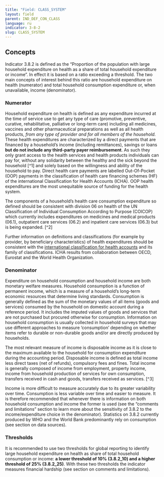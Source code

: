 ```yaml
---
title: "Field: CLASS_SYSTEM"
layout: field
parent: IND_DEF_CON_CLASS
language: ru
indicator: 3-8-2
slug: CLASS_SYSTEM
---
```

## Concepts

Indicator 3.8.2 is defined as the “Proportion of the population with large household expenditure on health as a share of total household expenditure or income”. In effect it is based on a ratio exceeding a threshold. The two main concepts of interest behind this ratio are household expenditure on health (numerator) and total household consumption expenditure or, when unavailable, income (denominator).

### Numerator

Household expenditure on health is defined as any expenditure incurred at the time of service use to get any type of care (promotive, preventive, curative, rehabilitative, palliative or long-term care) including all medicines, vaccines and other pharmaceutical preparations as well as all health products, *from any type of provider and for all members of the household.* These health expenditures are characterized by a direct payments that are financed by a household’s income (including remittances), savings or loans  **but do not include any third-party payer reimbursement**. As such they only grant access to the health services and health products individuals can pay for, without any solidarity between the healthy and the sick beyond the household [^1] and solely based on the willingness and ability of the household to pay. Direct health care payments are labelled Out-Of-Pocket (OOP) payments in the classification of health care financing schemes (HF) of the international Classification for Health Accounts (ICHA). OOP health expenditures are the most unequitable source of funding for the health system.

The components of a household’s health care consumption expenditure so defined should be consistent with division 06 on health of the UN Classification of Individual Consumption According to Purpose (COICOP) which currently  includes expenditures on medicines and medical products (06.1), outpatient care services (06.2) and inpatient care services (06.3) but is being expanded. [^2]

Further information on definitions and classifications (for example by provider, by beneficiary characteristics) of health expenditures should be consistent with the [international classification for health accounts](http://www.who.int/health-accounts/methodology/en/) and its family of classifications. ICHA results from collaboration between OECD, Eurostat and the World Health Organization.

### Denominator

Expenditure on household consumption and household income are both monetary welfare measures. Household consumption is a function of permanent income, which is a measure of a household’s long-term economic resources that determine living standards. Consumption is generally defined as the sum of the monetary values of all items (goods and services) consumed by the household on domestic account during a reference period. It includes the imputed values of goods and services that are not purchased but procured otherwise for consumption. Information on household consumption is usually collected in household surveys that may use different approaches to measure ‘consumption’ depending on whether items refer to durable or non-durable goods and/or are directly produced by households.

The most relevant measure of income is disposable income as it is close to the maximum available to the household for consumption expenditure during the accounting period. Disposable income is defined as total income less direct taxes (net of refunds), compulsory fees and fines. Total income is generally composed of income from employment, property income, income from household production of services for own consumption, transfers received in cash and goods, transfers received as services. [^3]

Income is more difficult to measure accurately due to its greater variability over time. Consumption is less variable over time and easier to measure. It is therefore recommended that whenever there is information on both household consumption and income the former is used (see the “comments and limitations” section to learn more about the sensitivity of 3.8.2 to the income/expenditure choice in the denominator). Statistics on 3.8.2 currently produced by WHO and the World Bank predominantly rely on consumption (see section on data sources).

### Thresholds

It is recommended to use two thresholds for global reporting to identify large household expenditure on health as share of total household consumption or income: **a lower threshold of 10% (3.8.2_10) and a higher threshold of 25% (3.8.2_25)**. With these two thresholds the indicator measures financial hardship (see section on comments and limitations).